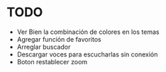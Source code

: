 # TODO
- Ver Bien la combinación de colores en los temas
- Agregar función de favoritos
- Arreglar buscador
- Descargar voces para escucharlas sin conexión
- Boton restablecer zoom